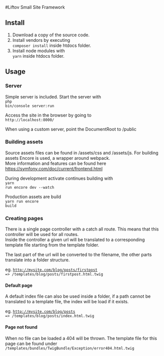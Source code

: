 #Liftov Small Site Framework

## Install

1. Download a copy of the source code.
2. Install vendors by executing <br> <code>composer install</code> inside htdocs folder.
3. Install node modules with <br> <code>yarn</code> inside htdocs folder.

## Usage

### Server

Simple server is included.
Start the server with <br>
<code>php bin/console server:run</code>

Access the site in the browser by going to <br>
<code>http://localhost:8000/</code>

When using a custom server, point the DocumentRoot to /public

### Building assets

Source assets files can be found in /assets/css and /assets/js.
For building assets Encore is used, a wrapper around webpack. <br>
More information and features can be found here https://symfony.com/doc/current/frontend.html

During development activate continues building with <br>
<code>yarn run encore dev --watch</code>

Production assets are build <br>
<code>yarn run encore build</code>

### Creating pages
There is a single page controller with a catch all route.
This means that this controller will be used for all routes. <br>
Inside the controller a given url will be translated to a corresponding template file starting from the template folder.<br>

The last part of the url will be converted to the filename, the other parts translate into a folder structure.

eg. <code>http://mysite.com/blog/posts/firstpost => /templates/blog/posts/firstpost.html.twig</code>

#### Default page
A default index file can also be used inside a folder, if a path cannot be translated to a template file, the index will be load if it exists.<br>

eg. <code>http://mysite.com/blog/posts => /templates/blog/posts/index.html.twig</code>

#### Page not found
When no file can be loaded a 404 will be thrown. The template file for this page can be found under <code>/templates/bundles/TwigBundle/Exception/error404.html.twig</code>